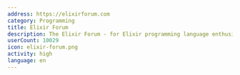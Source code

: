 ```yaml
---
address: https://elixirforum.com
category: Programming
title: Elixir Forum
description: The Elixir Forum - for Elixir programming language enthusiasts!
userCount: 10029
icon: elixir-forum.png
activity: high
language: en
---
```

